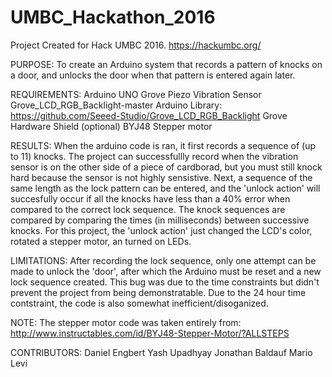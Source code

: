# UMBC_Hackathon_2016
Project Created for Hack UMBC 2016.  https://hackumbc.org/

PURPOSE:
To create an Arduino system that records a pattern of knocks on a door, and unlocks the door when that pattern is entered again later.

REQUIREMENTS:
Arduino UNO
Grove Piezo Vibration Sensor
Grove_LCD_RGB_Backlight-master Arduino Library: https://github.com/Seeed-Studio/Grove_LCD_RGB_Backlight
Grove Hardware Shield (optional)
BYJ48 Stepper motor

RESULTS:
When the arduino code is ran, it first records a sequence of (up to 11) knocks.  The project can successfullly record when the vibration sensor is on the other side of a piece of cardborad, but you must still knock hard because the sensor is not highly sensistive.  Next, a sequence of the same length as the lock pattern can be entered, and the 'unlock action' will succesfully occur if all the knocks have less than a 40% error when compared to the correct lock sequence.
The knock sequences are compared by comparing the times (in milliseconds) between successive knocks.
For this project, the 'unlock action' just changed the LCD's color, rotated a stepper motor, an turned on LEDs.

LIMITATIONS:
After recording the lock sequence, only one attempt can be made to unlock the 'door', after which the Arduino must be reset and a new lock sequence created.  This bug was due to the time constraints but didn't prevent the project from being demonstratable.  Due to the 24 hour time contstraint, the code is also somewhat inefficient/disoganized.

NOTE:
The stepper motor code was taken entirely from: http://www.instructables.com/id/BYJ48-Stepper-Motor/?ALLSTEPS

CONTRIBUTORS:
Daniel Engbert
Yash Upadhyay
Jonathan Baldauf
Mario Levi
